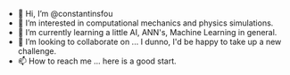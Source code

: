 - 👋 Hi, I’m @constantinsfou
- 👀 I’m interested in computational mechanics and physics simulations.
- 🌱 I’m currently learning a little AI, ANN's, Machine Learning in general.
- 💞️ I’m looking to collaborate on ... I dunno, I'd be happy to take up a new challenge.
- 📫 How to reach me ... here is a good start.

<!---
constantinsfou/constantinsfou is a ✨ special ✨ repository because its `README.md` (this file) appears on your GitHub profile.
You can click the Preview link to take a look at your changes.
--->
